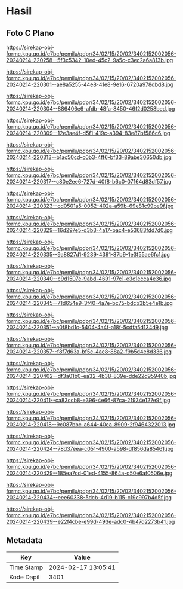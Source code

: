 # Hasil

## Foto C Plano

https://sirekap-obj-formc.kpu.go.id/e7bc/pemilu/pdpr/34/02/15/20/02/3402152002056-20240214-220258--5f3c5342-10ed-45c2-9a5c-c3ec2a6a813b.jpg

https://sirekap-obj-formc.kpu.go.id/e7bc/pemilu/pdpr/34/02/15/20/02/3402152002056-20240214-220301--ae8a5255-44e8-41e8-9e16-6720a978dbd8.jpg

https://sirekap-obj-formc.kpu.go.id/e7bc/pemilu/pdpr/34/02/15/20/02/3402152002056-20240214-220304--886406e6-afdb-48fa-8450-46f2d0258bed.jpg

https://sirekap-obj-formc.kpu.go.id/e7bc/pemilu/pdpr/34/02/15/20/02/3402152002056-20240214-220309--12e3ae4f-d5f1-419c-a394-83e87bf586c6.jpg

https://sirekap-obj-formc.kpu.go.id/e7bc/pemilu/pdpr/34/02/15/20/02/3402152002056-20240214-220313--b1ac50cd-c0b3-4ff6-bf33-89abe30650db.jpg

https://sirekap-obj-formc.kpu.go.id/e7bc/pemilu/pdpr/34/02/15/20/02/3402152002056-20240214-220317--c80e2ee6-727d-40f8-b6c0-07164d83df57.jpg

https://sirekap-obj-formc.kpu.go.id/e7bc/pemilu/pdpr/34/02/15/20/02/3402152002056-20240214-220323--cd0501a5-0052-402a-a59b-69e81c99be9f.jpg

https://sirekap-obj-formc.kpu.go.id/e7bc/pemilu/pdpr/34/02/15/20/02/3402152002056-20240214-220329--16d297e5-d3b3-4a17-bac4-e53683fdd7d0.jpg

https://sirekap-obj-formc.kpu.go.id/e7bc/pemilu/pdpr/34/02/15/20/02/3402152002056-20240214-220335--9a8827d1-9239-4391-87b9-1e3f55ae6fc1.jpg

https://sirekap-obj-formc.kpu.go.id/e7bc/pemilu/pdpr/34/02/15/20/02/3402152002056-20240214-220340--c9d1507e-9abd-4691-97c1-e3c1ecca4e36.jpg

https://sirekap-obj-formc.kpu.go.id/e7bc/pemilu/pdpr/34/02/15/20/02/3402152002056-20240214-220345--71d654e9-3f40-4a7e-bc75-bdcb3b5e4e1b.jpg

https://sirekap-obj-formc.kpu.go.id/e7bc/pemilu/pdpr/34/02/15/20/02/3402152002056-20240214-220351--a0f8bd1c-5404-4a4f-a18f-5cdfa5d134d9.jpg

https://sirekap-obj-formc.kpu.go.id/e7bc/pemilu/pdpr/34/02/15/20/02/3402152002056-20240214-220357--f8f7d63a-bf5c-4ae8-88a2-f9b5d4e8d336.jpg

https://sirekap-obj-formc.kpu.go.id/e7bc/pemilu/pdpr/34/02/15/20/02/3402152002056-20240214-220402--df3a01b0-ea32-4b38-839e-dde22d95940b.jpg

https://sirekap-obj-formc.kpu.go.id/e7bc/pemilu/pdpr/34/02/15/20/02/3402152002056-20240214-220411--ca83ccb8-e396-4e66-87ca-21934e127e9f.jpg

https://sirekap-obj-formc.kpu.go.id/e7bc/pemilu/pdpr/34/02/15/20/02/3402152002056-20240214-220418--9c087bbc-a644-40ea-8909-2f9464322013.jpg

https://sirekap-obj-formc.kpu.go.id/e7bc/pemilu/pdpr/34/02/15/20/02/3402152002056-20240214-220424--78d37eea-c051-4900-a598-df856da85461.jpg

https://sirekap-obj-formc.kpu.go.id/e7bc/pemilu/pdpr/34/02/15/20/02/3402152002056-20240214-220429--185ea7cd-01ed-4155-864a-d50e6af0506e.jpg

https://sirekap-obj-formc.kpu.go.id/e7bc/pemilu/pdpr/34/02/15/20/02/3402152002056-20240214-220434--eee60338-5dcb-4d19-b115-c19c997b4d5f.jpg

https://sirekap-obj-formc.kpu.go.id/e7bc/pemilu/pdpr/34/02/15/20/02/3402152002056-20240214-220439--e22f4cbe-e99d-493e-adc0-4b47d2273b41.jpg


## Metadata

| Key        | Value               |
| ---------- | ------------------- |
| Time Stamp | 2024-02-17 13:05:41 |
| Kode Dapil | 3401                |



